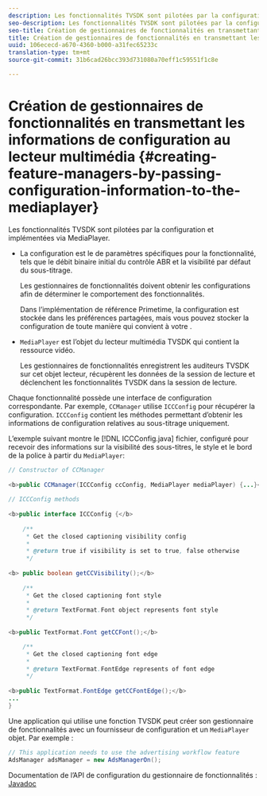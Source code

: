 ```yaml
---
description: Les fonctionnalités TVSDK sont pilotées par la configuration et implémentées via MediaPlayer.
seo-description: Les fonctionnalités TVSDK sont pilotées par la configuration et implémentées via MediaPlayer.
seo-title: Création de gestionnaires de fonctionnalités en transmettant les informations de configuration au lecteur multimédia
title: Création de gestionnaires de fonctionnalités en transmettant les informations de configuration au lecteur multimédia
uuid: 106ececd-a670-4360-b000-a31fec65233c
translation-type: tm+mt
source-git-commit: 31b6cad26bcc393d731080a70eff1c59551f1c8e

---
```



# Création de gestionnaires de fonctionnalités en transmettant les informations de configuration au lecteur multimédia {#creating-feature-managers-by-passing-configuration-information-to-the-mediaplayer}

Les fonctionnalités TVSDK sont pilotées par la configuration et implémentées via MediaPlayer.

* La configuration est le  de paramètres spécifiques pour la fonctionnalité, tels que le débit binaire initial du contrôle ABR et la visibilité par défaut du sous-titrage.

   Les gestionnaires de fonctionnalités doivent obtenir les configurations afin de déterminer le comportement des fonctionnalités.

   Dans l’implémentation de référence Primetime, la configuration est stockée dans les préférences partagées, mais vous pouvez stocker la configuration de toute manière qui convient à votre  .

* `MediaPlayer` est l’objet du lecteur multimédia TVSDK qui contient la ressource vidéo.

   Les gestionnaires de fonctionnalités enregistrent les auditeurs  TVSDK sur cet objet lecteur, récupèrent les données de la session de lecture et déclenchent les fonctionnalités TVSDK dans la session de lecture.

Chaque fonctionnalité possède une interface de configuration correspondante. Par exemple, `CCManager` utilise `ICCConfig` pour récupérer la configuration. `ICCConfig` contient les méthodes permettant d’obtenir les informations de configuration relatives au sous-titrage uniquement.

L’exemple suivant montre le [!DNL ICCConfig.java] fichier, configuré pour recevoir des informations sur la visibilité des sous-titres, le style et le bord de la police à partir du `MediaPlayer`:

```java
// Constructor of CCManager 
 
<b>public CCManager(ICCConfig ccConfig, MediaPlayer mediaPlayer) {...}</b> 
  
// ICCConfig methods 
 
<b>public interface ICCConfig {</b> 
  
    /** 
     * Get the closed captioning visibility config 
     * 
     * @return true if visibility is set to true, false otherwise 
     */ 
    
<b> public boolean getCCVisibility();</b> 
  
    /** 
     * Get the closed captioning font style 
     * 
     * @return TextFormat.Font object represents font style 
     */ 
     
<b>public TextFormat.Font getCCFont();</b>

    /** 
     * Get the closed captioning font edge 
     * 
     * @return TextFormat.FontEdge represents of font edge 
     */ 
     
<b>public TextFormat.FontEdge getCCFontEdge();</b> 
... 
}
```

Une application qui utilise une fonction TVSDK peut créer son gestionnaire de fonctionnalités avec un fournisseur de configuration et un `MediaPlayer` objet. Par exemple :

```java
// This application needs to use the advertising workflow feature 
AdsManager adsManager = new AdsManagerOn();
```

Documentation de l’API de configuration du gestionnaire de fonctionnalités : [Javadoc](https://help.adobe.com/en_US/primetime/api/reference_implementation/android/javadoc/com/adobe/primetime/reference/config/package-summary.html)